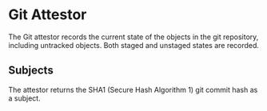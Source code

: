 # Git Attestor

The Git attestor records the current state of the objects in the git repository, including untracked objects.
Both staged and unstaged states are recorded.


## Subjects

The attestor returns the SHA1 (Secure Hash Algorithm 1) git commit hash as a subject.
